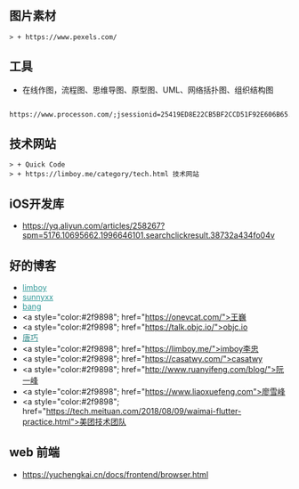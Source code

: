 ## 图片素材 
 
	> + https://www.pexels.com/
	
## 工具

+ 在线作图，流程图、思维导图、原型图、UML、网络括扑图、组织结构图

```
 https://www.processon.com/;jsessionid=25419ED8E22CB5BF2CCD51F92E606B65.jvm1
```

## 技术网站
	
	> + Quick Code
	> + https://limboy.me/category/tech.html 技术网站
	
## iOS开发库

+ https://yq.aliyun.com/articles/258267?spm=5176.10695662.1996646101.searchclickresult.38732a434fo04v
	
	
	

## 好的博客

+ <a style="color:#2f9898;" href="https://limboy.me/category/tech.html">limboy</a>
+ <a style="color:#2f9898;" href="http://blog.sunnyxx.com/ ">sunnyxx</a>
+ <a style="color:#2f9898;" href="http://blog.cnbang.net/">bang</a>
+ <a style="color:#2f9898"; href="https://onevcat.com/">王巍</a>
+ <a style="color:#2f9898"; href="https://talk.objc.io/">objc.io</a>
+ <a style="color:#2f8888"  href="http://blog.devtang.com/">唐巧</a>
+ <a style="color:#2f9898"; href="https://limboy.me/">imboy李忠</a>
+ <a style="color:#2f9898"; href="https://casatwy.com/">casatwy</a>
+ <a style="color:#2f9898"; href="http://www.ruanyifeng.com/blog/">阮一峰</a>
+ <a style="color:#2f9898"; href="https://www.liaoxuefeng.com">廖雪峰</a>
+ <a style="color:#2f9898"; href="https://tech.meituan.com/2018/08/09/waimai-flutter-practice.html">美团技术团队</a>

## web 前端

+ https://yuchengkai.cn/docs/frontend/browser.html




